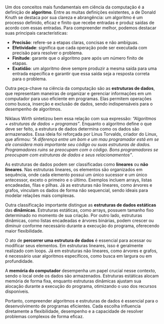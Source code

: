 Um dos conceitos mais fundamentais em ciência da computação é a definição de **algoritmo**. Entre as muitas definições existentes, a de Donald Knuth se destaca por sua clareza e abrangência: um algoritmo é um processo definido, eficaz e finito que recebe entradas e produz saídas de acordo com essas entradas. Para compreender melhor, podemos destacar suas principais características:

- **Precisão**: refere-se a etapas claras, concisas e não ambíguas.
- **Efetividade**: significa que cada operação pode ser executada com precisão para resolver o problema.
- **Finitude**: garante que o algoritmo pare após um número finito de etapas.
- **Exatidão**: um algoritmo deve sempre produzir a mesma saída para uma entrada específica e garantir que essa saída seja a resposta correta para o problema.

Outra peça-chave na ciência da computação são as **estruturas de dados**, que representam maneiras de organizar e gerenciar informações em um computador para uso eficiente em programas. Elas permitem operações como busca, inserção e exclusão de dados, sendo indispensáveis para o desempenho de algoritmos.

Niklaus Wirth sintetizou bem essa relação com sua expressão: _“Algoritmos + estruturas de dados = programas”_. Enquanto o algoritmo define o que deve ser feito, a estrutura de dados determina como os dados são armazenados. Essa ideia foi reforçada por Linus Torvalds, criador do Linux, que afirmou: _“A diferença entre um bom e um mau programador está em se ele considera mais importante seu código ou suas estruturas de dados. Programadores ruins se preocupam com o código. Bons programadores se preocupam com estruturas de dados e seus relacionamentos”_.

As estruturas de dados podem ser classificadas como **lineares** ou **não lineares**. Nas estruturas lineares, os elementos são organizados em sequência, onde cada elemento possui um único sucessor e um único antecessor, exceto o primeiro e o último. Exemplos incluem arrays, listas encadeadas, filas e pilhas. Já as estruturas não lineares, como árvores e grafos, vinculam os dados de forma não sequencial, sendo ideais para modelar relações mais complexas.

Outra classificação importante distingue as **estruturas de dados estáticas** das **dinâmicas**. Estruturas estáticas, como arrays, possuem tamanho fixo determinado no momento de sua criação. Por outro lado, estruturas dinâmicas, como listas encadeadas e árvores binárias, podem crescer ou diminuir conforme necessário durante a execução do programa, oferecendo maior flexibilidade.

O ato de **percorrer uma estrutura de dados** é essencial para acessar ou modificar seus elementos. Em estruturas lineares, isso é geralmente realizado com loops. Já em estruturas não lineares, como árvores e grafos, é necessário usar algoritmos específicos, como busca em largura ou em profundidade.

A **memória do computador** desempenha um papel crucial nesse contexto, sendo o local onde os dados são armazenados. Estruturas estáticas alocam memória de forma fixa, enquanto estruturas dinâmicas ajustam sua alocação durante a execução do programa, otimizando o uso dos recursos disponíveis.

Portanto, compreender algoritmos e estruturas de dados é essencial para o desenvolvimento de programas eficientes. Cada escolha influencia diretamente a flexibilidade, desempenho e a capacidade de resolver problemas complexos de forma eficaz.
